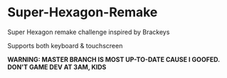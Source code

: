 # Super-Hexagon-Remake
Super Hexagon remake challenge inspired by Brackeys

Supports both keyboard & touchscreen

<b>WARNING: MASTER BRANCH IS MOST UP-TO-DATE CAUSE I GOOFED. DON'T GAME DEV AT 3AM, KIDS</b>
